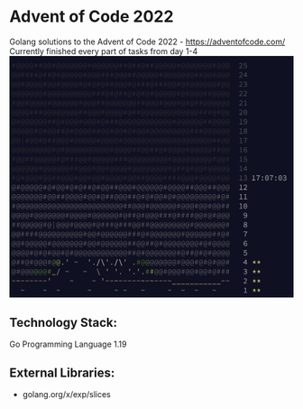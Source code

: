 # Advent of Code 2022

Golang solutions to the Advent of Code 2022 - https://adventofcode.com/
Currently finished every part of tasks from day 1-4
![Alt text](progress.png?raw=true "Progress")

## Technology Stack:

Go Programming Language 1.19

## External Libraries:

- golang.org/x/exp/slices

